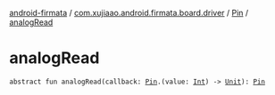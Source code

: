 [android-firmata](../../index.md) / [com.xujiaao.android.firmata.board.driver](../index.md) / [Pin](index.md) / [analogRead](./analog-read.md)

# analogRead

`abstract fun analogRead(callback: `[`Pin`](index.md)`.(value: `[`Int`](https://kotlinlang.org/api/latest/jvm/stdlib/kotlin/-int/index.html)`) -> `[`Unit`](https://kotlinlang.org/api/latest/jvm/stdlib/kotlin/-unit/index.html)`): `[`Pin`](index.md)